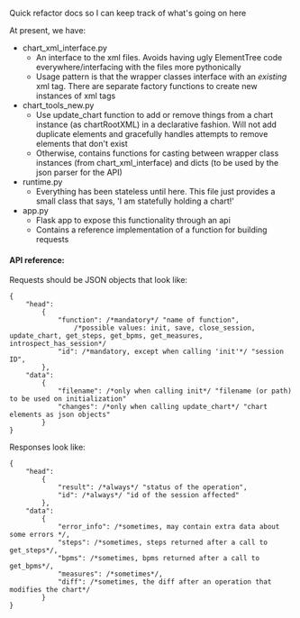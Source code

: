 Quick refactor docs so I can keep track of what's going on here

At present, we have:
- chart_xml_interface.py
    - An interface to the xml files. Avoids having ugly ElementTree code everywhere/interfacing with the files more pythonically
    - Usage pattern is that the wrapper classes interface with an *existing* xml tag. There are separate factory functions to create new instances of xml tags
- chart_tools_new.py
    - Use update_chart function to add or remove things from a chart instance (as chartRootXML) in a declarative fashion. Will not add duplicate elements and gracefully handles attempts to remove elements that don't exist
    - Otherwise, contains functions for casting between wrapper class instances (from chart_xml_interface) and dicts (to be used by the json parser for the API) 
- runtime.py
    - Everything has been stateless until here. This file just provides a small class that says, 'I am statefully holding a chart!'
- app.py
    - Flask app to expose this functionality through an api
    - Contains a reference implementation of a function for building requests
    

#### API reference:
Requests should be JSON objects that look like:
```
{ 
    "head": 
        {
            "function": /*mandatory*/ "name of function",
                /*possible values: init, save, close_session, update_chart, get_steps, get_bpms, get_measures, introspect_has_session*/
            "id": /*mandatory, except when calling 'init'*/ "session ID",
        },
    "data":
        {
            "filename": /*only when calling init*/ "filename (or path) to be used on initialization"
            "changes": /*only when calling update_chart*/ "chart elements as json objects"
        }
}
```

Responses look like:
```
{ 
    "head": 
        {
            "result": /*always*/ "status of the operation",
            "id": /*always*/ "id of the session affected"
        },
    "data":
        {
            "error_info": /*sometimes, may contain extra data about some errors */,
            "steps": /*sometimes, steps returned after a call to get_steps*/,
            "bpms": /*sometimes, bpms returned after a call to get_bpms*/,
            "measures": /*sometimes*/,
            "diff": /*sometimes, the diff after an operation that modifies the chart*/
        }
}
```
